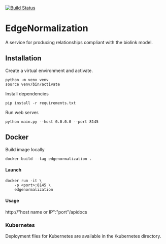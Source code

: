 [![Build Status](https://travis-ci.com/TranslatorIIPrototypes/EdgeNormalization.svg?branch=master)](https://travis-ci.com/TranslatorIIPrototypes/EdgeNormalization)

# EdgeNormalization

A service for producing relationships compliant with the biolink model.

## Installation

Create a virtual environment and activate.
    
    python -m venv venv
    source venv/bin/activate

Install dependencies
    
    pip install -r requirements.txt
    
    
Run web server.

    python main.py --host 0.0.0.0 --port 8145 
    


## Docker 

Build image locally 
    
    docker build --tag edgenormalization .
    
#### Launch

    docker run -it \ 
        -p <port>:8145 \ 
        edgenormalization 

#### Usage

http://"host name or IP":"port"/apidocs
        
### Kubernetes 
Deployment files for Kubernetes are available in the \kubernetes directory.
        

